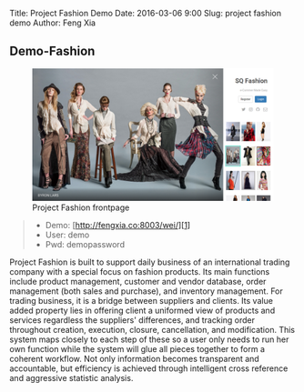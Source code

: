 Title: Project Fashion Demo
Date: 2016-03-06 9:00
Slug: project fashion demo
Author: Feng Xia


## Demo-Fashion

<figure class="row">
    <img src="images/demo_fashion.png"/>
    <figcaption>Project Fashion frontpage</figcaption>
</figure>

> * Demo: [http://fengxia.co:8003/wei/][1]
> * User: demo
> * Pwd: demopassword

Project Fashion is built to support daily business
of an international trading company with a special focus
on fashion products. Its main functions include
product management, customer and vendor database,
order management (both sales and purchase), and inventory management.
For trading business, it is a bridge between
suppliers and clients. Its value added property lies
in offering client a uniformed view of products and services
regardless the suppliers' differences, and tracking
order throughout creation,
execution, closure, cancellation, and modification.
This system maps closely to each step of these
so a user only needs to run her own function while the system
will glue all pieces together to form a coherent workflow.
Not only information becomes transparent and accountable,
but efficiency is achieved through intelligent cross
reference and aggressive statistic analysis.


[1]: http://fengxia.co:8003/wei/
